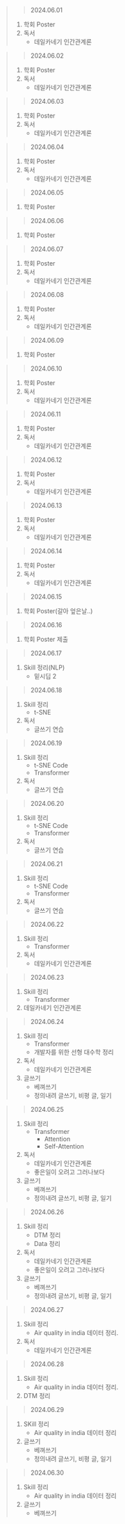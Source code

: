 > > 2024.06.01
> 1. 학회 Poster
> 2. 독서
>    - 데일카네기 인간관계론

> > 2024.06.02
> 1. 학회 Poster
> 2. 독서
>    - 데일카네기 인간관계론

> > 2024.06.03
> 1. 학회 Poster
> 2. 독서
>    - 데일카네기 인간관계론

> > 2024.06.04
> 1. 학회 Poster
> 2. 독서
>    - 데일카네기 인간관계론

> > 2024.06.05
> 1. 학회 Poster

> > 2024.06.06
> 1. 학회 Poster

> > 2024.06.07
> 1. 학회 Poster
> 2. 독서
>    - 데일카네기 인간관계론

> > 2024.06.08
> 1. 학회 Poster
> 2. 독서
>    - 데일카네기 인간관계론

> > 2024.06.09
> 1. 학회 Poster

> > 2024.06.10
> 1. 학회 Poster
> 2. 독서
>    - 데일카네기 인간관계론

> > 2024.06.11
> 1. 학회 Poster
> 2. 독서
>    - 데일카네기 인간관계론

> > 2024.06.12
> 1. 학회 Poster
> 2. 독서
>    - 데일카네기 인간관계론

> > 2024.06.13
> 1. 학회 Poster
> 2. 독서
>    - 데일카네기 인간관계론


> > 2024.06.14
> 1. 학회 Poster
> 2. 독서
>    - 데일카네기 인간관계론

> > 2024.06.15
> 1. 학회 Poster(갈아 엎은날..)

> > 2024.06.16
> 1. 학회 Poster 제출

> > 2024.06.17
> 1. Skill 정리(NLP)
>    - 밑시딥 2

> > 2024.06.18
> 1. Skill 정리
>    - t-SNE
> 2. 독서
>    - 글쓰기 연습

> > 2024.06.19
> 1. Skill 정리
>    - t-SNE Code
>    - Transformer
> 2. 독서
>    - 글쓰기 연습

> > 2024.06.20
> 1. Skill 정리
>    - t-SNE Code
>    - Transformer
> 2. 독서
>    - 글쓰기 연습

> > 2024.06.21
> 1. Skill 정리
>    - t-SNE Code
>    - Transformer
> 2. 독서
>    - 글쓰기 연습

> > 2024.06.22
> 1. Skill 정리
>    - Transformer
> 2. 독서
>    - 데일카네기 인간관계론

> > 2024.06.23
> 1. Skill 정리
>    - Transformer
> 2. 데일카네기 인간관계론

> > 2024.06.24
> 1. Skill 정리
>    - Transformer
>    - 개발자를 위한 선형 대수학 정리
> 2. 독서
>    - 데일카네기 인간관계론
> 3. 글쓰기
>    - 베껴쓰기
>    - 정의내려 글쓰기, 비평 글, 일기

> > 2024.06.25
> 1. Skill 정리
>    - Transformer
>      - Attention
>      - Self-Attention
> 2. 독서
>    - 데일카네기 인간관계론
>    - 좋은일이 오려고 그러나보다
> 3. 글쓰기
>    - 베껴쓰기
>    - 정의내려 글쓰기, 비평 글, 일기 

> > 2024.06.26
> 1. Skill 정리
>    - DTM 정리
>    - Data 정리
> 2. 독서
>    - 데일카네기 인간관계론
>    - 좋은일이 오려고 그러나보다
> 3. 글쓰기
>    - 베껴쓰기
>    - 정의내려 글쓰기, 비평 글, 일기 

> > 2024.06.27
> 1. Skill 정리
>    - Air quality in india 데이터 정리.
> 2. 독서
>    - 데일카네기 인간관계론

> > 2024.06.28
> 1. Skill 정리
>    - Air quality in india 데이터 정리.
> 2. DTM 정리

> > 2024.06.29
> 1. SKill 정리
>    - Air quality in india 데이터 정리
> 2. 글쓰기
>    - 베껴쓰기
>    - 정의내려 글쓰기, 비평 글, 일기

> > 2024.06.30
> 1. Skill 정리
>    - Air quality in india 데이터 정리
> 2. 글쓰기
>    - 베껴쓰기

